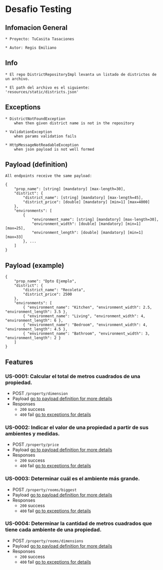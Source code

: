 # Desafio Testing

## Infomacion General
    * Proyecto: TuCasita Tasaciones

    * Autor: Regis Emiliano

## Info
    * El repo DistrictRepositoryImpl levanta un listado de districtos de un archivo.

    * El path del archivo es el siguiente: 'resources/static/districts.json'

## Exceptions
    * DistrictNotFoundException   
        when then given district name is not in the repository

    * ValidationException
        when params validation fails

    * HttpMessageNotReadableException
        when json payload is not well formed

## Payload (definition)
    All endpoints receive the same payload:
```
{
    "prop_name": [string] [mandatory] [max-length=30],
    "district": {
        "district_name": [string] [mandatory] [max-length=45],
        "district_price": [double] [mandatory] [min=1] [max=4000]
    },
    "environments": [
        { 
            "environment_name": [string] [mandatory] [max-length=30],  
            "environment_width": [double] [mandatory] [min=1] [max=25], 
            "environment_length": [double] [mandatory] [min=1] [max=33] 
        }, ...        
    ]
}
```

## Payload (example)
```
{
    "prop_name": "Dpto Ejemplo",
    "district": {
        "district_name": "Recoleta",
        "district_price": 2500
    },
    "environments": [
        { "environment_name": "Kitchen", "environment_width": 2.5, "environment_length": 3.5 },
        { "environment_name": "Living", "environment_width": 4, "environment_length": 6 },
        { "environment_name": "Bedroom", "environment_width": 4, "environment_length": 4.5 },
        { "environment_name": "Bathroom", "environment_width": 3, "environment_length": 2 }
    ]
}
```

## Features
### US-0001: Calcular el total de metros cuadrados de una propiedad.
* POST `/property/dimension`
* Payload
  [go to payload definition for more details](#payload-(definition))
* Responses
    * `200` success
    * `400` fail [go to exceptions for details](#exceptions)

### US-0002: Indicar el valor de una propiedad a partir de sus ambientes y medidas.
* POST `/property/price`
* Payload
  [go to payload definition for more details](#payload-(definition))
* Responses
    * `200` success
    * `400` fail [go to exceptions for details](#exceptions)

### US-0003: Determinar cuál es el ambiente más grande.
* POST `/property/rooms/biggest`
* Payload
  [go to payload definition for more details](#payload-(definition))
* Responses
    * `200` success
    * `400` fail [go to exceptions for details](#exceptions)

### US-0004: Determinar la cantidad de metros cuadrados que tiene cada ambiente de una propiedad.
* POST `/property/rooms/dimensions`
* Payload
  [go to payload definition for more details](#payload-(definition))
* Responses
    * `200` success
    * `400` fail [go to exceptions for details](#exceptions)